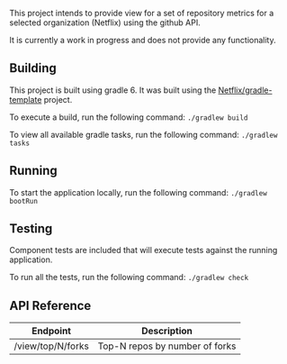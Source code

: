 This project intends to provide view for a set of repository metrics for a selected organization (Netflix) using the
github API.

It is currently a work in progress and does not provide any functionality.

## Building

This project is built using gradle 6. It was built using
the [Netflix/gradle-template](https://github.com/Netflix/gradle-template) project.

To execute a build, run the following command:
`./gradlew build`

To view all available gradle tasks, run the following command:
`./gradlew tasks`

## Running

To start the application locally, run the following command:
`./gradlew bootRun`

## Testing

Component tests are included that will execute tests against the running application.

To run all the tests, run the following command:
`./gradlew check`

## API Reference

| Endpoint         | Description                   |
| ---------------- | ----------------------------- |
|/view/top/N/forks | Top-N repos by number of forks|



